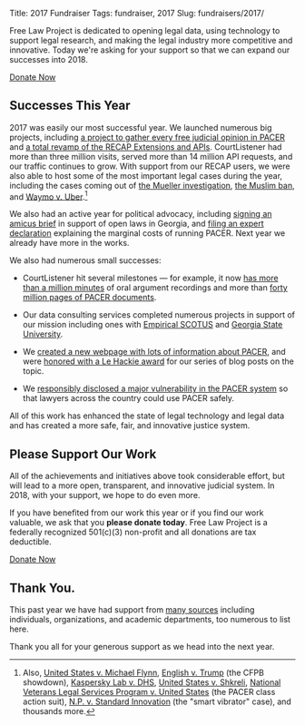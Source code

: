 Title: 2017 Fundraiser
Tags: fundraiser, 2017
Slug: fundraisers/2017/


<div class="row">
    <div class="col-xs-12 col-sm-8 col-md-9">
        <p class="lead">Free Law Project is dedicated to opening legal data, using technology to support legal research, and making the legal industry more competitive and innovative. Today we're asking for your support so that we can expand our successes into 2018.
        </p>
    </div>
    <div class="col-xs-12 col-sm-4 col-md-3">
        <span class="pull-right"><a href="https://www.courtlistener.com/donate/?referrer=2017-big-button" class="btn btn-lg btn-danger">Donate Now</a></span>
    </div>
</div>


## Successes This Year

2017 was easily our most successful year. We launched numerous big projects, including [a project to gather every free judicial opinion in PACER][opinions] and [a total revamp of the RECAP Extensions and APIs][recap]. CourtListener had more than three million visits, served more than 14 million API requests, and our traffic continues to grow. With support from our RECAP users, we were also able to host some of the most important legal cases during the year, including the cases coming out of [the Mueller investigation][m], [the Muslim ban][muslim], and [Waymo v. Uber][wvu].[^1]
 
We also had an active year for political advocacy, including [signing an amicus brief][ga] in support of open laws in Georgia, and [filing an expert declaration][dec] explaining the marginal costs of running PACER. Next year we already have more in the works.

We also had numerous small successes:

 - CourtListener hit several milestones — for example, it now [has more than a million minutes][mill] of oral argument recordings and more than [forty million pages of PACER documents][40].
 
 - Our data consulting services completed numerous projects in support of our mission including ones with [Empirical SCOTUS][es] and [Georgia State University][gsu].
 
 - We [created a new webpage with lots of information about PACER][pd], and were [honored with a Le Hackie award][lh] for our series of blog posts on the topic.
 
 - We [responsibly disclosed a major vulnerability in the PACER system][vuln] so that lawyers across the country could use PACER safely.

All of this work has enhanced the state of legal technology and legal data and has created a more safe, fair, and innovative justice system.

[wvu]: https://www.courtlistener.com/docket/4609586/waymo-llc-v-uber-technologies-inc/
[es]: https://empiricalscotus.com/
[opinions]: {filename}/we-have-all-free-pacer.md
[recap]: {filename}/new-recap.md
[m]: {filename}/pages/featured-cases/special-counsel.md
[muslim]: {filename}/pages/featured-cases/airport-cases.md
[ga]: https://twitter.com/FreeLawProject/status/911331468869214215
[dec]: {filename}/pages/pacer-declaration.md
[mill]: {filename}/one-million-minutes.md
[40]: https://twitter.com/RECAPtheLaw/status/936375096783941632
[gsu]: {filename}/dol-grant.md
[pd]: {filename}/pages/pacer-facts.md
[lh]: {filename}/le-hackie-2016.md
[vuln]: {filename}/pacer-vuln-resolved.md


## Please Support Our Work

All of the achievements and initiatives above took considerable effort, but will lead to a more open, transparent, and innovative judicial system. In 2018, with your support, we hope to do even more.

If you have benefited from our work this year or if you find our work valuable, we ask that you **please donate today**. Free Law Project is a federally recognized 501(c)(3) non-profit and all donations are tax deductible. 

<p><a href="https://www.courtlistener.com/donate/?referrer=2017-big-button-2" class="btn btn-lg btn-danger">Donate Now</a></p>


## Thank You.

This past year we have had support from [many sources][thanks] including individuals, organizations, and academic departments, too numerous to list here. 

Thank you all for your generous support as we head into the next year.

[thanks]: {filename}/pages/thanks.md

[^1]: Also, [United States v. Michael Flynn][flynn], [English v. Trump][cfpb] (the CFPB showdown), [Kaspersky Lab v. DHS][kvdhs], [United States v. Shkreli][martin], [National Veterans Legal Services Program v. United States][veterans] (the PACER class action suit), [N.P. v. Standard Innovation][vib] (the "smart vibrator" case), and thousands more.

[flynn]: https://www.courtlistener.com/docket/6234142/united-states-v-flynn/
[cfpb]: https://www.courtlistener.com/docket/6230478/english-v-trump/
[kvdhs]: https://www.courtlistener.com/docket/6243429/kaspersky-lab-inc-v-department-of-homeland-security/
[veterans]: https://www.courtlistener.com/docket/4214664/national-veterans-legal-services-program-v-united-states/
[martin]: https://www.courtlistener.com/docket/4325054/united-states-v-shkreli/
[vib]: https://www.courtlistener.com/docket/4508541/np-v-standard-innovation-us-corp/
